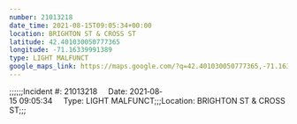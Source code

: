 ```yaml
---
number: 21013218
date_time: 2021-08-15T09:05:34+00:00
location: BRIGHTON ST & CROSS ST
latitude: 42.401030050777365
longitude: -71.16339991389
type: LIGHT MALFUNCT
google_maps_link: https://maps.google.com/?q=42.401030050777365,-71.16339991389
---
```


;;;;;;Incident #: 21013218     Date: 2021‐08‐15 09:05:34     Type: LIGHT MALFUNCT;;;Location: BRIGHTON ST & CROSS ST;;;
